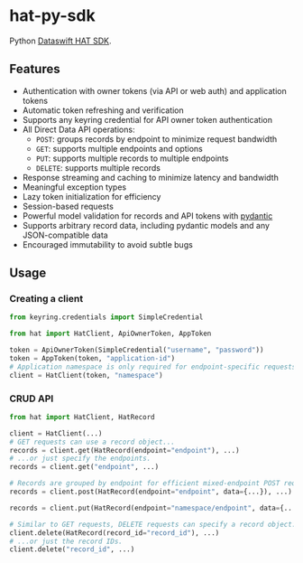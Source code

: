 # hat-py-sdk

Python [Dataswift HAT SDK](https://api.dataswift.io/).

## Features

- Authentication with owner tokens (via API or web auth) and application tokens
- Automatic token refreshing and verification
- Supports any keyring credential for API owner token authentication
- All Direct Data API operations:
  - `POST`: groups records by endpoint to minimize request bandwidth
  - `GET`: supports multiple endpoints and options
  - `PUT`: supports multiple records to multiple endpoints
  - `DELETE`: supports multiple records
- Response streaming and caching to minimize latency and bandwidth
- Meaningful exception types
- Lazy token initialization for efficiency
- Session-based requests
- Powerful model validation for records and API tokens
  with [pydantic](https://github.com/samuelcolvin/pydantic/)
- Supports arbitrary record data, including pydantic models and any
  JSON-compatible data
- Encouraged immutability to avoid subtle bugs

## Usage

### Creating a client

```python
from keyring.credentials import SimpleCredential

from hat import HatClient, ApiOwnerToken, AppToken

token = ApiOwnerToken(SimpleCredential("username", "password"))
token = AppToken(token, "application-id")
# Application namespace is only required for endpoint-specific requests
client = HatClient(token, "namespace")
```

### CRUD API

```python
from hat import HatClient, HatRecord

client = HatClient(...)
# GET requests can use a record object...
records = client.get(HatRecord(endpoint="endpoint"), ...)
# ...or just specify the endpoints.
records = client.get("endpoint", ...)

# Records are grouped by endpoint for efficient mixed-endpoint POST requests. 
records = client.post(HatRecord(endpoint="endpoint", data={...}), ...)

records = client.put(HatRecord(endpoint="namespace/endpoint", data={...}), ...)

# Similar to GET requests, DELETE requests can specify a record object...
client.delete(HatRecord(record_id="record_id"), ...)
# ...or just the record IDs.
client.delete("record_id", ...)
```